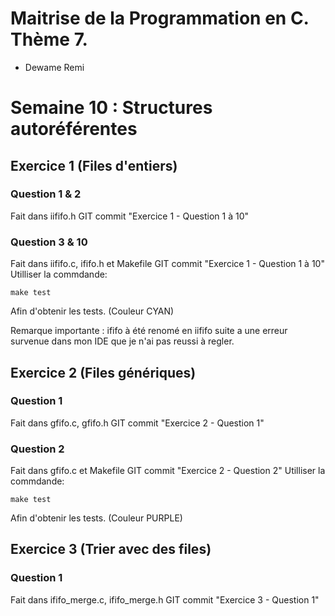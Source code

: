 # Maitrise de la Programmation en C. Thème 7.

* Dewame Remi

# Semaine 10 : Structures autoréférentes

## Exercice 1 (Files d'entiers)
### Question 1 & 2
Fait dans iififo.h GIT commit "Exercice 1 - Question 1 à 10"

### Question 3 & 10
Fait dans iififo.c, ififo.h et Makefile GIT commit "Exercice 1 - Question 1 à 10"
Utilliser la commdande:
```
make test
```
Afin d'obtenir les tests. (Couleur CYAN)

Remarque importante : ififo à été renomé en iififo suite a une erreur survenue dans mon IDE que je n'ai pas reussi à regler.

## Exercice 2 (Files génériques)
### Question 1
Fait dans gfifo.c, gfifo.h GIT commit "Exercice 2 - Question 1"
### Question 2
Fait dans gfifo.c et Makefile GIT commit "Exercice 2 - Question 2"
Utilliser la commdande:
```
make test
```
Afin d'obtenir les tests. (Couleur PURPLE)


## Exercice 3 (Trier avec des files)
### Question 1
Fait dans ififo_merge.c, ififo_merge.h GIT commit "Exercice 3 - Question 1"


